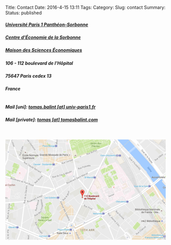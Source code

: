 Title: Contact
Date: 2016-4-15 13:11
Tags:
Category:
Slug: contact
Summary:
Status: published
&nbsp;

##### [Université Paris 1 Panthéon-Sorbonne](http://www.univ-paris1.fr/)
##### [Centre d'Économie de la Sorbonne](http://centredeconomiesorbonne.univ-paris1.fr)
##### [Maison des Sciences Économiques](http://centredeconomiesorbonne.univ-paris1.fr)
##### 106 - 112 boulevard de l'Hôpital
##### 75647 Paris cedex 13
##### France
#
##### Mail [uni]: [tomas.balint [at] univ-paris1.fr](mailto:tomas.balint@univ-paris1.fr)
##### Mail [private]: [tomas [at] tomasbalint.com](mailto:tomas@tomasbalint.com)

&nbsp;

![mse_location](/images/mse_location.png)
